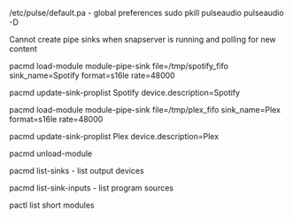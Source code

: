 /etc/pulse/default.pa - global preferences
sudo pkill pulseaudio
pulseaudio -D

Cannot create pipe sinks when snapserver is running and polling for new content


pacmd load-module module-pipe-sink file=/tmp/spotify_fifo sink_name=Spotify format=s16le rate=48000

pacmd update-sink-proplist Spotify device.description=Spotify

pacmd load-module module-pipe-sink file=/tmp/plex_fifo sink_name=Plex format=s16le rate=48000

pacmd update-sink-proplist Plex device.description=Plex

pacmd unload-module

pacmd list-sinks - list output devices

pacmd list-sink-inputs - list program sources

pactl list short modules
